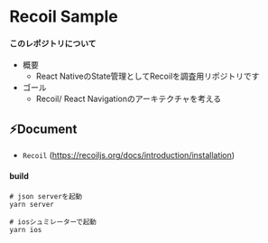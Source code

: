 # Recoil Sample

#### このレポジトリについて
- 概要
  - React NativeのState管理としてRecoilを調査用リポジトリです
- ゴール
  - Recoil/ React Navigationのアーキテクチャを考える

:zap:Document
---
- `Recoil` (https://recoiljs.org/docs/introduction/installation)

#### build
```
# json serverを起動
yarn server

# iosシュミレーターで起動
yarn ios
```
